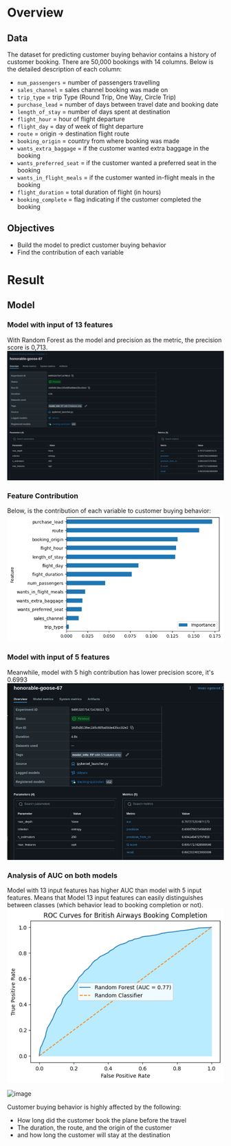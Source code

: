 # Overview
## Data
The dataset for predicting customer buying behavior contains a history of customer booking. There are 50,000 bookings with 14 columns. Below is the detailed description of each column: 

- `num_passengers` = number of passengers travelling
- `sales_channel` = sales channel booking was made on
- `trip_type` = trip Type (Round Trip, One Way, Circle Trip)
- `purchase_lead` = number of days between travel date and booking date
- `length_of_stay` = number of days spent at destination
- `flight_hour` = hour of flight departure
- `flight_day` = day of week of flight departure
- `route` = origin -> destination flight route
- `booking_origin` = country from where booking was made
- `wants_extra_baggage` = if the customer wanted extra baggage in the booking
- `wants_preferred_seat` = if the customer wanted a preferred seat in the booking
- `wants_in_flight_meals` = if the customer wanted in-flight meals in the booking
- `flight_duration` = total duration of flight (in hours)
- `booking_complete` = flag indicating if the customer completed the booking

## Objectives
* Build the model to predict customer buying behavior
* Find the contribution of each variable
# Result
## Model
### Model with input of 13 features
With Random Forest as the model and precision as the metric, the precision score is 0,713.
![image](performance_of_model_all_features.png)

### Feature Contribution
Below, is the contribution of each variable to customer buying behavior:
![image](Most_important_features.png)

### Model with input of 5 features
Meanwhile, model with 5 high contribution has lower precision score, it's 0.6993
![image](performance_of_model_5_features.png)

### Analysis of AUC on both models
Model with 13 input features has higher AUC than model with 5 input features. Means that Model 13 input features can easily distinguishes between classes (which behavior lead to booking completion or not). 
![image](auc_model_5_features_only.png)

![image](auc_model_all_features_only.png)



Customer buying behavior is highly affected by the following:
* How long did the customer book the plane before the travel 
* The duration, the route, and the origin of the customer
* and how long the customer will stay at the destination
